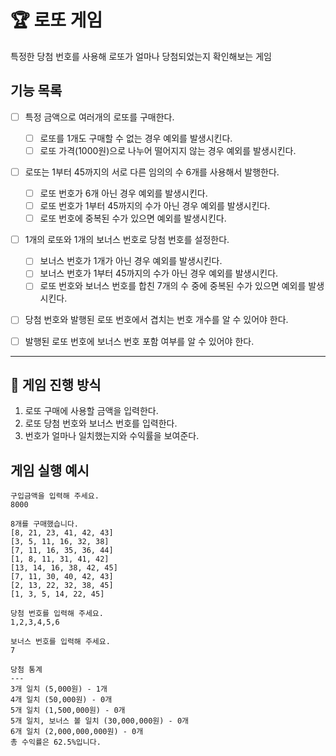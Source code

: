 # :trophy: 로또 게임

특정한 당첨 번호를 사용해 로또가 얼마나 당첨되었는지 확인해보는 게임

## 기능 목록

- [ ] 특정 금액으로 여러개의 로또를 구매한다.
    - [ ] 로또를 1개도 구매할 수 없는 경우 예외를 발생시킨다.
    - [ ] 로또 가격(1000원)으로 나누어 떨어지지 않는 경우 예외를 발생시킨다.
- [ ] 로또는 1부터 45까지의 서로 다른 임의의 수 6개를 사용해서 발행한다.
    - [ ] 로또 번호가 6개 아닌 경우 예외를 발생시킨다.
    - [ ] 로또 번호가 1부터 45까지의 수가 아닌 경우 예외를 발생시킨다.
    - [ ] 로또 번호에 중복된 수가 있으면 예외를 발생시킨다.
- [ ] 1개의 로또와 1개의 보너스 번호로 당첨 번호를 설정한다.
    - [ ] 보너스 번호가 1개가 아닌 경우 예외를 발생시킨다.
    - [ ] 보너스 번호가 1부터 45까지의 수가 아닌 경우 예외를 발생시킨다.
    - [ ] 로또 번호와 보너스 번호를 합친 7개의 수 중에 중복된 수가 있으면 예외를 발생시킨다.
- [ ] 당첨 번호와 발행된 로또 번호에서 겹치는 번호 개수를 알 수 있어야 한다.
- [ ] 발행된 로또 번호에 보너스 번호 포함 여부를 알 수 있어야 한다.


---

## :dart: 게임 진행 방식

1. 로또 구매에 사용할 금액을 입력한다.
2. 로또 당첨 번호와 보너스 번호를 입력한다.
3. 번호가 얼마나 일치했는지와 수익률을 보여준다.

## 게임 실행 예시

```
구입금액을 입력해 주세요.
8000

8개를 구매했습니다.
[8, 21, 23, 41, 42, 43] 
[3, 5, 11, 16, 32, 38] 
[7, 11, 16, 35, 36, 44] 
[1, 8, 11, 31, 41, 42] 
[13, 14, 16, 38, 42, 45] 
[7, 11, 30, 40, 42, 43] 
[2, 13, 22, 32, 38, 45] 
[1, 3, 5, 14, 22, 45]

당첨 번호를 입력해 주세요.
1,2,3,4,5,6

보너스 번호를 입력해 주세요.
7

당첨 통계
---
3개 일치 (5,000원) - 1개
4개 일치 (50,000원) - 0개
5개 일치 (1,500,000원) - 0개
5개 일치, 보너스 볼 일치 (30,000,000원) - 0개
6개 일치 (2,000,000,000원) - 0개
총 수익률은 62.5%입니다.
```